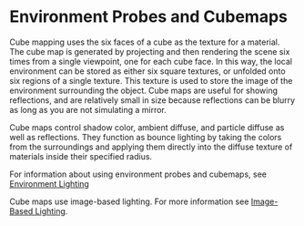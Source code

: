 # Environment Probes and Cubemaps<a name="mat-shaders-environment-probes-intro"></a>

Cube mapping uses the six faces of a cube as the texture for a material\. The cube map is generated by projecting and then rendering the scene six times from a single viewpoint, one for each cube face\. In this way, the local environment can be stored as either six square textures, or unfolded onto six regions of a single texture\. This texture is used to store the image of the environment surrounding the object\. Cube maps are useful for showing reflections, and are relatively small in size because reflections can be blurry as long as you are not simulating a mirror\. 

Cube maps control shadow color, ambient diffuse, and particle diffuse as well as reflections\. They function as bounce lighting by taking the colors from the surroundings and applying them directly into the diffuse texture of materials inside their specified radius\. 

For information about using environment probes and cubemaps, see [Environment Lighting](enviro-lighting-intro.md)

Cube maps use image\-based lighting\. For more information see [Image\-Based Lighting](mat-shaders-image-lighting.md)\. 